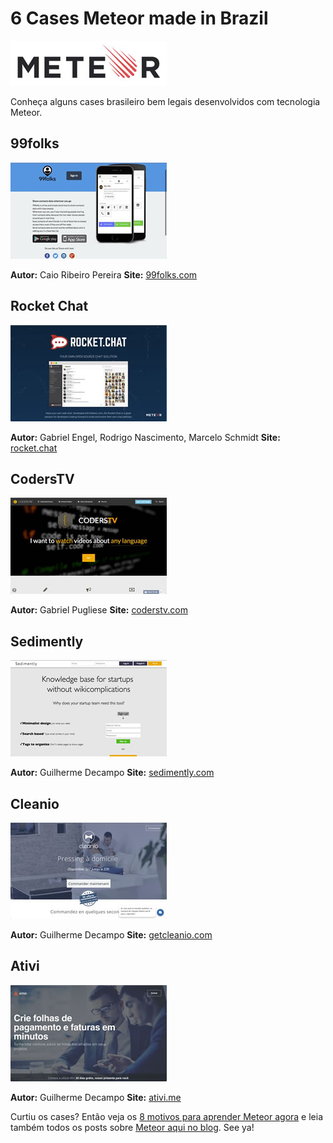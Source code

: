 # 6 Cases Meteor made in Brazil

![Meteor](../images/meteor-logo.jpg "Meteor")

Conheça alguns cases brasileiro bem legais desenvolvidos com tecnologia Meteor.

## 99folks

[![99folks screenshot](../images/99folks-screenshot-small.jpg)](../images/99folks-screenshot.jpg "99folks screenshot") 

**Autor:** Caio Ribeiro Pereira
**Site:** [99folks.com](http://99folks.com "99folks landing page")

## Rocket Chat

[![Rocket Chat screenshot](../images/rocket-chat-screenshot-small.jpg)](../images/rocket-chat-screenshot.jpg "Rocket Chat screenshot") 

**Autor:** Gabriel Engel, Rodrigo Nascimento, Marcelo Schmidt
**Site:** [rocket.chat](https://rocket.chat/ "Rocket Chat landing page")

## CodersTV

[![CodersTV screenshot](../images/coderstv-screenshot-small.jpg)](../images/coderstv-screenshot.jpg "CodersTV screenshot") 

**Autor:** Gabriel Pugliese
**Site:** [coderstv.com](http://coderstv.com/ "CodersTV landing page")

## Sedimently

[![Sedimently screenshot](../images/sedimently-screenshot-small.jpg)](../images/sedimently-screenshot.jpg "Sedimently screenshot") 

**Autor:** Guilherme Decampo
**Site:** [sedimently.com](http://sedimently.com/ "Sedimently landing page")

## Cleanio

[![Cleanio screenshot](../images/cleanio-screenshot-small.jpg)](../images/cleanio-screenshot.jpg "Cleanio screenshot") 

**Autor:** Guilherme Decampo
**Site:** [getcleanio.com](https://getcleanio.com "Cleanio landing page")

## Ativi

[![Ativi screenshot](../images/ativi-screenshot-small.jpg)](../images/ativi-screenshot.jpg "Ativi screenshot") 

**Autor:** Guilherme Decampo
**Site:** [ativi.me](http://ativi.me "Ativi landing page")

Curtiu os cases? Então veja os [8 motivos para aprender Meteor agora]({{site.url}}/8-motivos-para-aprender-meteor-agora) e leia também todos os posts sobre [Meteor aqui no blog]({{site.url}}/meteor). See ya!
